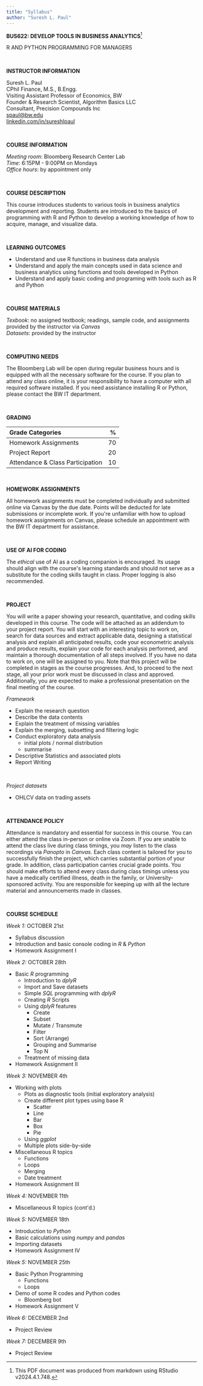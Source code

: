 ```yaml
---
title: "Syllabus"
author: "Suresh L. Paul"
---
```



**BUS622: DEVELOP TOOLS IN BUSINESS ANALYTICS**[^*]

R AND PYTHON PROGRAMMING FOR MANAGERS         

&nbsp;

**INSTRUCTOR INFORMATION**

Suresh L. Paul\
CPhil Finance, M.S., B.Engg.\
Visiting Assistant Professor of Economics, BW\
Founder & Research Scientist, Algorithm Basics LLC\
Consultant, Precision Compounds Inc\
[spaul@bw.edu](mailto:spaul@bw.edu)\
[linkedin.com/in/sureshlpaul](https://www.linkedin.com/in/sureshlpaul/)     

&nbsp;

**COURSE INFORMATION**

*Meeting room*: Bloomberg Research Center Lab\
*Time*: 6:15PM - 9:00PM on Mondays\
*Office hours*: by appointment only        

&nbsp;

**COURSE DESCRIPTION** 

This course introduces students to various tools in business analytics development and reporting. Students are introduced to the basics of programming with R and Python to develop a working knowledge of how to acquire, manage, and visualize data.

&nbsp;

**LEARNING OUTCOMES**

- Understand and use R functions in business data analysis
- Understand and apply the main concepts used in data science and business analytics using functions and tools developed in Python
- Understand and apply basic coding and programing with tools such as R and Python

&nbsp;

**COURSE MATERIALS**

*Texbook*: no assigned textbook; readings, sample code, and assignments provided by the instructor via *Canvas*     
*Datasets*: provided by the instructor        

&nbsp;

**COMPUTING NEEDS**

The Bloomberg Lab will be open during regular business hours and is equipped with all the necessary software for the course. If you plan to attend any class online, it is your responsibility to have a computer with all required software installed. If you need assistance installing R or Python, please contact the BW IT department.

&nbsp;

**GRADING**

| Grade Categories                 | %  |
|:---------------------------------|---:|
| Homework Assignments             | 70 |
| Project Report                   | 20 |
| Attendance & Class Participation | 10 |    

&nbsp;


**HOMEWORK ASSIGNMENTS**

All homework assignments must be completed individually and submitted online via Canvas by the due date. Points will be deducted for late submissions or incomplete work. If you're unfamiliar with how to upload homework assignments on Canvas, please schedule an appointment with the BW IT department for assistance.

&nbsp;


**USE OF AI FOR CODING**

The *ethical* use of AI as a coding companion is encouraged. Its usage should align with the course's learning standards and should not serve as a substitute for the coding skills taught in class. Proper logging is also recommended.

&nbsp;


**PROJECT**

You will write a paper showing your research, quantitative, and coding skills developed in this course. The code will be attached as an addendum to your project report. You will start with an interesting topic to work on, search for data sources and extract applicable data, designing a statistical analysis and explain all anticipated results, code your econometric analysis and produce results, explain your code for each analysis performed, and maintain a thorough documentation of all steps involved. If you have no data to work on, one will be assigned to you. Note that this project will be completed in stages as the course progresses. And, to proceed to the next stage, all your prior work must be discussed in class and approved. Additionally, you are expected to make a professional presentation on the final meeting of the course.


*Framework*

- Explain the research question
- Describe the data contents
- Explain the treatment of missing variables
- Explain the merging, subsetting and filtering logic
- Conduct exploratory data analysis
    - initial plots / normal distribution
    - summarise
- Descriptive Statistics and associated plots
- Report Writing

&nbsp;

*Project datasets*

- OHLCV data on trading assets

&nbsp;

**ATTENDANCE POLICY**

Attendance is mandatory and essential for success in this course. You can either attend the class in-person or online via Zoom. If you are unable to attend the class live during class timings, you *may* listen to the class recordings via *Panopto* in *Canvas*. Each class content is tailored for you to successfully finish the project, which carries substantial portion of your grade. In addition, class participation carries crucial grade points. You should make efforts to attend every class during class timings unless you have a medically certified illness, death in the family, or University-sponsored activity. You are responsible for keeping up with all the lecture material and announcements made in classes.     

&nbsp;

**COURSE SCHEDULE**

*Week 1:* OCTOBER 21st

- Syllabus discussion 
- Introduction and basic console coding in *R* & *Python*
- Homework Assignment I

*Week 2:* OCTOBER 28th

- Basic *R* programming
    - Introduction to *dplyR*
    - Import and Save datasets
    - Simple *SQL* programming with *dplyR*
    - Creating *R* Scripts
    - Using *dplyR* features
        - Create
        - Subset
        - Mutate / Transmute
        - Filter
        - Sort (Arrange)
        - Grouping and Summarise
        - Top N
    - Treatment of missing data
- Homework Assignment II

*Week 3:* NOVEMBER 4th

- Working with plots
    - Plots as diagnostic tools (initial exploratory analysis)
    - Create different plot types using base R
        - Scatter
        - Line
        - Bar
        - Box
        - Pie
    - Using *ggplot*
    - Multiple plots side-by-side
- Miscellaneous R topics 
    - Functions
    - Loops
    - Merging
    - Date treatment
- Homework Assignment III

*Week 4:* NOVEMBER 11th

- Miscellaneous R topics (cont'd.)

*Week 5:* NOVEMBER 18th

- Introduction to *Python*
- Basic calculations using *numpy* and *pandas*
- Importing datasets
- Homework Assignment IV

*Week 5:* NOVEMBER 25th

- Basic Python Programming
    - Functions
    - Loops
- Demo of some R codes and Python codes
    - Bloomberg bot
- Homework Assignment V

*Week 6:* DECEMBER 2nd

- Project Review

*Week 7:* DECEMBER 9th

- Project Review


<!-- Endnotes -->
[^*]: This PDF document was produced from markdown using RStudio v2024.4.1.748.
